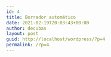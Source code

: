 ```yaml
---
id: 4
title: Borrador automático
date: 2021-02-19T20:03:43+00:00
author: decubas
layout: post
guid: http://localhost/wordpress/?p=4
permalink: /?p=4
---
```

